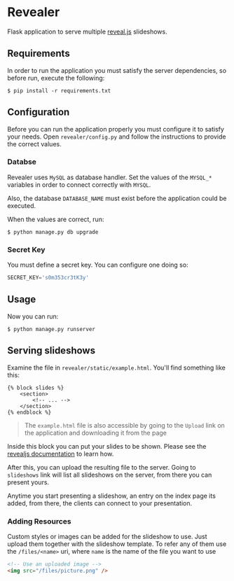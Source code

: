 # Revealer
Flask application to serve multiple [reveal.js](https://github.com/hakimel/reveal.js/releases) slideshows.

## Requirements
In order to run the application you must satisfy the server dependencies, so before run, execute the following:

```terminal
$ pip install -r requirements.txt
```

## Configuration
Before you can run the application properly you must configure it to satisfy your needs. Open `revealer/config.py` and follow the instructions to provide the correct values.

### Databse
Revealer uses `MySQL` as database handler. Set the values of the `MYSQL_*` variables in order to connect correctly with `MYSQL`.

Also, the database `DATABASE_NAME` must exist before the application could be executed.

When the values are correct, run:

```terminal
$ python manage.py db upgrade
```

### Secret Key
You must define a secret key. You can configure one doing so:

```python
SECRET_KEY='s0m353cr3tK3y'
```

## Usage
Now you can run:

```terminal
$ python manage.py runserver
```

## Serving slideshows
Examine the file in `revealer/static/example.html`. You'll find something like this:

```html+jinja
{% block slides %}
    <section>
        <!-- ... -->
    </section>
{% endblock %}
```
> The `example.html` file is also accessible by going to the `Upload` link on the application and downloading it from the page

Inside this block you can put your slides to be shown. Please see the [revealjs documentation](https://github.com/hakimel/reveal.js/README.md) to learn how.

After this, you can upload the resulting file to the server. Going to `slideshows` link will list all slideshows on the server, from there you can present yours.

Anytime you start presenting a slideshow, an entry on the index page its added, from there, the clients can connect to your presentation.

### Adding Resources
Custom styles or images can be added for the slideshow to use. Just upload them together with the slideshow template. To refer any of them use the `/files/<name>` uri, where `name` is the name of the file you want to use

```html
<!-- Use an uploaded image -->
<img src="/files/picture.png" />
```
